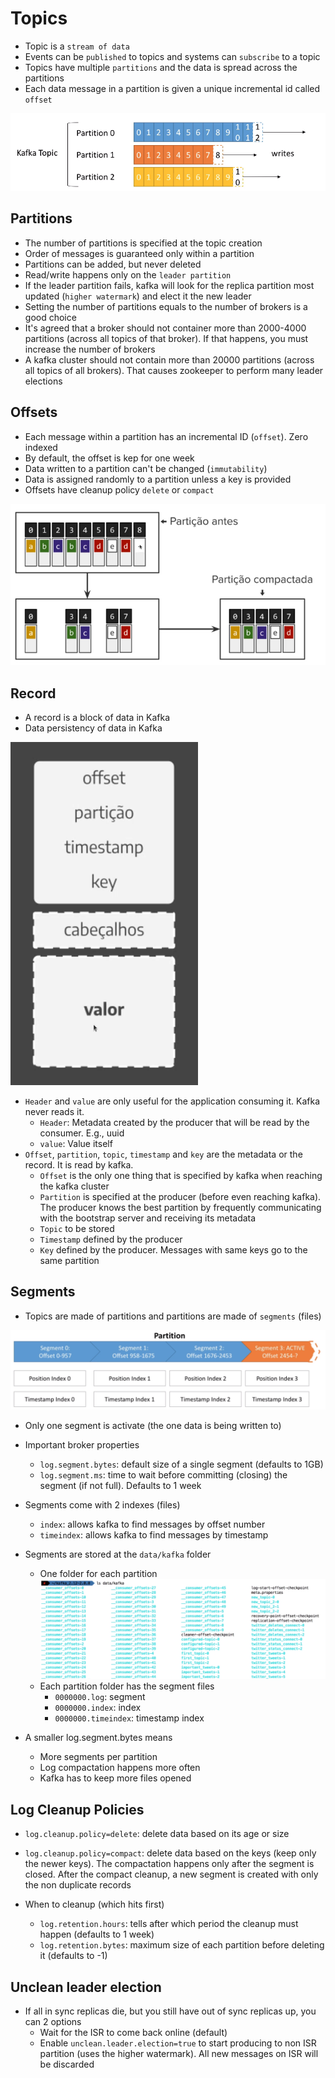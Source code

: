# Topics

- Topic is a `stream of data`
- Events can be `published` to topics and systems can `subscribe` to a topic
- Topics have multiple `partitions` and the data is spread across the partitions
- Each data message in a partition is given a unique incremental id called `offset`

![Partitions](./images/partitions.png)

## Partitions

- The number of partitions is specified at the topic creation
- Order of messages is guaranteed only within a partition
- Partitions can be added, but never deleted
- Read/write happens only on the `leader partition`
- If the leader partition fails, kafka will look for the replica partition most updated (`higher watermark`) and elect it the new leader
- Setting the number of partitions equals to the number of brokers is a good choice
- It's agreed that a broker should not container more than 2000-4000 partitions (across all topics of that broker). If that happens, you must increase the number of brokers
- A kafka cluster should not contain more than 20000 partitions (across all topics of all brokers). That causes zookeeper to perform many leader elections

## Offsets

- Each message within a partition has an incremental ID (`offset`). Zero indexed
- By default, the offset is kep for one week
- Data written to a partition can't be changed (`immutability`)
- Data is assigned randomly to a partition unless a key is provided
- Offsets have cleanup policy `delete` or `compact`

![Compactation Policy](./images/compactation-policy.png)

## Record

- A record is a block of data in Kafka
- Data persistency of data in Kafka

![Record](./images/record.png)

- `Header` and `value` are only useful for the application consuming it. Kafka never reads it.
  - `Header`: Metadata created by the producer that will be read by the consumer. E.g., uuid
  - `value`: Value itself
- `Offset`, `partition`, `topic`, `timestamp` and `key` are the metadata or the record. It is read by kafka.
  - `Offset` is the only one thing that is specified by kafka when reaching the kafka cluster
  - `Partition` is specified at the producer (before even reaching kafka). The producer knows the best partition by frequently communicating with the bootstrap server and receiving its metadata
  - `Topic` to be stored
  - `Timestamp` defined by the producer
  - `Key` defined by the producer. Messages with same keys go to the same partition

## Segments

- Topics are made of partitions and partitions are made of `segments` (files)

![Segments](./images/segments.png)

- Only one segment is activate (the one data is being written to)

- Important broker properties

  - `log.segment.bytes`: default size of a single segment (defaults to 1GB)
  - `log.segment.ms`: time to wait before committing (closing) the segment (if not full). Defaults to 1 week

- Segments come with 2 indexes (files)

  - `index`: allows kafka to find messages by offset number
  - `timeindex`: allows kafka to find messages by timestamp

- Segments are stored at the `data/kafka` folder

  - One folder for each partition
    ![Partition folders](./images/partition-folders.png)
  - Each partition folder has the segment files
    - `0000000.log`: segment
    - `0000000.index`: index
    - `0000000.timeindex`: timestamp index

- A smaller log.segment.bytes means
  - More segments per partition
  - Log compactation happens more often
  - Kafka has to keep more files opened

## Log Cleanup Policies

- `log.cleanup.policy=delete`: delete data based on its age or size
- `log.cleanup.policy=compact`: delete data based on the keys (keep only the newer keys). The compactation happens only after the segment is closed. After the compact cleanup, a new segment is created with only the non duplicate records

- When to cleanup (which hits first)
  - `log.retention.hours`: tells after which period the cleanup must happen (defaults to 1 week)
  - `log.retention.bytes`: maximum size of each partition before deleting it (defaults to -1)

## Unclean leader election

- If all in sync replicas die, but you still have out of sync replicas up, you can 2 options
  - Wait for the ISR to come back online (default)
  - Enable `unclean.leader.election=true` to start producing to non ISR partition (uses the higher watermark). All new messages on ISR will be discarded
